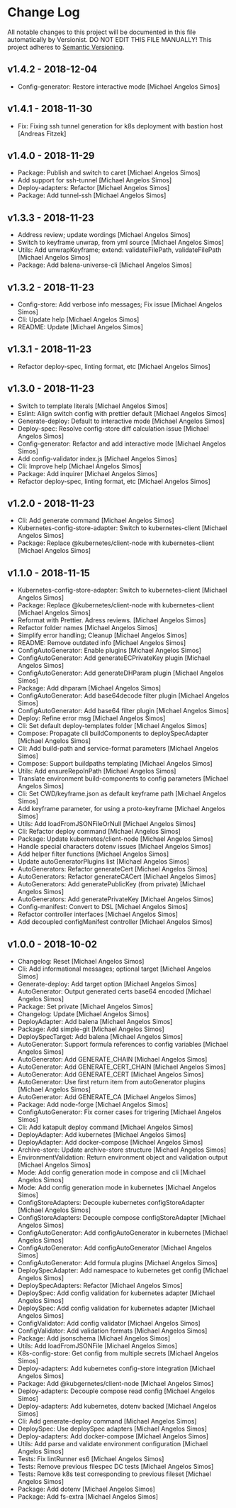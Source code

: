 # Change Log

All notable changes to this project will be documented in this file
automatically by Versionist. DO NOT EDIT THIS FILE MANUALLY!
This project adheres to [Semantic Versioning](http://semver.org/).

## v1.4.2 - 2018-12-04

* Config-generator: Restore interactive mode [Michael Angelos Simos]

## v1.4.1 - 2018-11-30

* Fix: Fixing ssh tunnel generation for k8s deployment with bastion host [Andreas Fitzek]

## v1.4.0 - 2018-11-29

* Package: Publish and switch to caret [Michael Angelos Simos]
* Add support for ssh-tunnel [Michael Angelos Simos]
* Deploy-adapters: Refactor [Michael Angelos Simos]
* Package: Add tunnel-ssh [Michael Angelos Simos]

## v1.3.3 - 2018-11-23

* Address review; update wordings [Michael Angelos Simos]
* Switch to keyframe unwrap, from yml source [Michael Angelos Simos]
* Utils: Add unwrapKeyframe; extend: validateFilePath, validateFilePath [Michael Angelos Simos]
* Package: Add balena-universe-cli [Michael Angelos Simos]

## v1.3.2 - 2018-11-23

* Config-store: Add verbose info messages; Fix issue [Michael Angelos Simos]
* Cli: Update help [Michael Angelos Simos]
* README: Update [Michael Angelos Simos]

## v1.3.1 - 2018-11-23

* Refactor deploy-spec, linting format, etc [Michael Angelos Simos]

## v1.3.0 - 2018-11-23

* Switch to template literals [Michael Angelos Simos]
* Eslint: Align switch config with prettier default [Michael Angelos Simos]
* Generate-deploy: Default to interactive mode [Michael Angelos Simos]
* Deploy-spec: Resolve config-store diff calculation issue [Michael Angelos Simos]
* Config-generator: Refactor and add interactive mode [Michael Angelos Simos]
* Add config-validator index.js [Michael Angelos Simos]
* Cli: Improve help [Michael Angelos Simos]
* Package: Add inquirer [Michael Angelos Simos]
* Refactor deploy-spec, linting format, etc [Michael Angelos Simos]

## v1.2.0 - 2018-11-23

* Cli: Add generate command [Michael Angelos Simos]
* Kubernetes-config-store-adapter: Switch to kubernetes-client [Michael Angelos Simos]
* Package: Replace @kubernetes/client-node with kubernetes-client [Michael Angelos Simos]

## v1.1.0 - 2018-11-15

* Kubernetes-config-store-adapter: Switch to kubernetes-client [Michael Angelos Simos]
* Package: Replace @kubernetes/client-node with kubernetes-client [Michael Angelos Simos]
* Reformat with Prettier. Adress reviews. [Michael Angelos Simos]
* Refactor folder names [Michael Angelos Simos]
* Simplify error handling; Cleanup [Michael Angelos Simos]
* README: Remove outdated info [Michael Angelos Simos]
* ConfigAutoGenerator: Enable plugins [Michael Angelos Simos]
* ConfigAutoGenerator: Add generateECPrivateKey plugin [Michael Angelos Simos]
* ConfigAutoGenerator: Add generateDHParam plugin [Michael Angelos Simos]
* Package: Add dhparam [Michael Angelos Simos]
* ConfigAutoGenerator: Add base64decode filter plugin [Michael Angelos Simos]
* ConfigAutoGenerator: Add base64 filter plugin [Michael Angelos Simos]
* Deploy: Refine error msg [Michael Angelos Simos]
* Cli: Set default deploy-templates folder [Michael Angelos Simos]
* Compose: Propagate cli buildComponents to deploySpecAdapter [Michael Angelos Simos]
* Cli: Add build-path and service-format parameters [Michael Angelos Simos]
* Compose: Support buildpaths templating [Michael Angelos Simos]
* Utils: Add ensureRepoInPath [Michael Angelos Simos]
* Translate environment build-components to config parameters [Michael Angelos Simos]
* Cli: Set CWD/keyframe.json as default keyframe path [Michael Angelos Simos]
* Add keyframe parameter, for using a proto-keyframe [Michael Angelos Simos]
* Utils: Add loadFromJSONFileOrNull [Michael Angelos Simos]
* Cli: Refactor deploy command [Michael Angelos Simos]
* Package: Update kubernetes/client-node [Michael Angelos Simos]
* Handle special characters dotenv issues [Michael Angelos Simos]
* Add helper filter functions [Michael Angelos Simos]
* Update autoGeneratorPlugins list [Michael Angelos Simos]
* AutoGenerators: Refactor generateCert [Michael Angelos Simos]
* AutoGenerators: Refactor generateCACert [Michael Angelos Simos]
* AutoGenerators: Add generatePublicKey (from private) [Michael Angelos Simos]
* AutoGenerators: Add generatePrivateKey [Michael Angelos Simos]
* Config-manifest: Convert to DSL [Michael Angelos Simos]
* Refactor controller interfaces [Michael Angelos Simos]
* Add decoupled configManifest controller [Michael Angelos Simos]

## v1.0.0 - 2018-10-02

* Changelog: Reset [Michael Angelos Simos]
* Cli: Add informational messages; optional target [Michael Angelos Simos]
* Generate-deploy: Add target option [Michael Angelos Simos]
* AutoGenerator: Output generated certs base64 encoded [Michael Angelos Simos]
* Package: Set private [Michael Angelos Simos]
* Changelog: Update [Michael Angelos Simos]
* DeployAdapter: Add balena [Michael Angelos Simos]
* Package: Add simple-git [Michael Angelos Simos]
* DeploySpecTarget: Add balena [Michael Angelos Simos]
* AutoGenerator: Support formula references to config variables [Michael Angelos Simos]
* AutoGenerator: Add GENERATE_CHAIN [Michael Angelos Simos]
* AutoGenerator: Add GENERATE_CERT_CHAIN [Michael Angelos Simos]
* AutoGenerator: Add GENERATE_CERT [Michael Angelos Simos]
* AutoGenerator: Use first return item from autoGenerator plugins [Michael Angelos Simos]
* AutoGenerator: Add GENERATE_CA [Michael Angelos Simos]
* Package: Add node-forge [Michael Angelos Simos]
* ConfigAutoGenerator: Fix corner cases for trigering [Michael Angelos Simos]
* Cli: Add katapult deploy command [Michael Angelos Simos]
* DeployAdapter: Add kubernetes [Michael Angelos Simos]
* DeployAdapter: Add docker-compose [Michael Angelos Simos]
* Archive-store: Update archive-store structure [Michael Angelos Simos]
* EnvironmentValidation: Return environment object and validation output [Michael Angelos Simos]
* Mode: Add config generation mode in compose and cli [Michael Angelos Simos]
* Mode: Add config generation mode in kubernetes [Michael Angelos Simos]
* ConfigStoreAdapters: Decouple kubernetes configStoreAdapter [Michael Angelos Simos]
* ConfigStoreAdapters: Decouple compose configStoreAdapter [Michael Angelos Simos]
* ConfigAutoGenerator: Add configAutoGenerator in kubernetes [Michael Angelos Simos]
* ConfigAutoGenerator: Add configAutoGenerator [Michael Angelos Simos]
* ConfigAutoGenerator: Add formula plugins [Michael Angelos Simos]
* DeploySpecAdapter: Add namespace to kubernetes get config [Michael Angelos Simos]
* DeploySpecAdapters: Refactor [Michael Angelos Simos]
* DeploySpec: Add config validation for kubernetes adapter [Michael Angelos Simos]
* DeploySpec: Add config validation for kubernetes adapter [Michael Angelos Simos]
* ConfigValidator: Add config validator [Michael Angelos Simos]
* ConfigValidator: Add validation formats [Michael Angelos Simos]
* Package: Add jsonschema [Michael Angelos Simos]
* Utils: Add loadFromJSONFile [Michael Angelos Simos]
* K8s-config-store: Get config from multiple secrets [Michael Angelos Simos]
* Deploy-adapters: Add kubernetes config-store integration [Michael Angelos Simos]
* Package: Add @kubgernetes/client-node [Michael Angelos Simos]
* Deploy-adapters: Decouple compose read config [Michael Angelos Simos]
* Deploy-adapters: Add kubernetes, dotenv backed [Michael Angelos Simos]
* Cli: Add generate-deploy command [Michael Angelos Simos]
* DeploySpec: Use deploySpec adapters [Michael Angelos Simos]
* Deploy-adapters: Add docker-compose [Michael Angelos Simos]
* Utils: Add parse and validate environment configuration [Michael Angelos Simos]
* Tests: Fix lintRunner es6 [Michael Angelos Simos]
* Tests: Remove previous filespec DC tests [Michael Angelos Simos]
* Tests: Remove k8s test corresponding to previous fileset [Michael Angelos Simos]
* Package: Add dotenv [Michael Angelos Simos]
* Package: Add fs-extra [Michael Angelos Simos]
